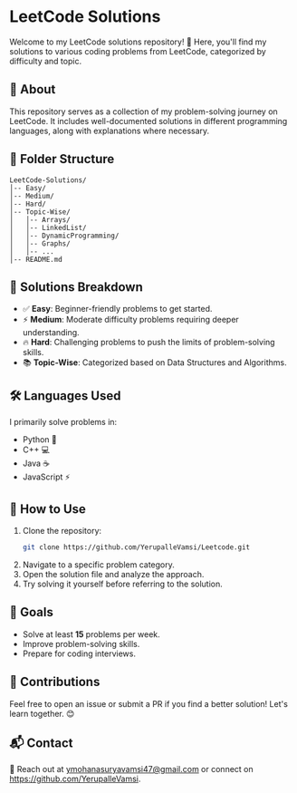 # LeetCode Solutions

Welcome to my LeetCode solutions repository! 🚀 Here, you'll find my solutions to various coding problems from LeetCode, categorized by difficulty and topic.

## 📌 About
This repository serves as a collection of my problem-solving journey on LeetCode. It includes well-documented solutions in different programming languages, along with explanations where necessary.

## 📂 Folder Structure
```
LeetCode-Solutions/
│-- Easy/
│-- Medium/
│-- Hard/
│-- Topic-Wise/
│   │-- Arrays/
│   │-- LinkedList/
│   │-- DynamicProgramming/
│   │-- Graphs/
│   │-- ...
│-- README.md
```

## 🚀 Solutions Breakdown
- ✅ **Easy**: Beginner-friendly problems to get started.
- ⚡ **Medium**: Moderate difficulty problems requiring deeper understanding.
- 🔥 **Hard**: Challenging problems to push the limits of problem-solving skills.
- 📚 **Topic-Wise**: Categorized based on Data Structures and Algorithms.

## 🛠 Languages Used
I primarily solve problems in:
- Python 🐍
- C++ 💻
- Java ☕
- JavaScript ⚡

## 📖 How to Use
1. Clone the repository:
   ```bash
   git clone https://github.com/YerupalleVamsi/Leetcode.git
   ```
2. Navigate to a specific problem category.
3. Open the solution file and analyze the approach.
4. Try solving it yourself before referring to the solution.

## 🎯 Goals
- Solve at least **15** problems per week.
- Improve problem-solving skills.
- Prepare for coding interviews.

## 🌟 Contributions
Feel free to open an issue or submit a PR if you find a better solution! Let's learn together. 😊

## 📬 Contact
📧 Reach out at ymohanasuryavamsi47@gmail.com or connect on https://github.com/YerupalleVamsi.

